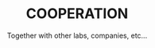 ---
title: COOPERATION
subtitle: Together with other labs, companies, etc...
layout: page
# showcase: showcase_example
show_sidebar: false
---